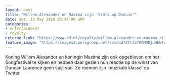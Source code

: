 ```yaml
---
layout: post
title: "Willem-Alexander en Máxima zijn 'trots op Duncan’"
date: Sat, 18 May 2019 23:47:00 GMT
categories: 
- entertainment 
- royalty 
externe_link: "https://www.ad.nl/royalty/willem-alexander-en-maxima-zijn-trots-op-duncan~a8eb159e/"
feature_image: "https://images2.persgroep.net/rcs/dd7Z7l35YOQMODjuHbNfwqeHeZo/diocontent/148718659/_fitwidth/400/?appId=21791a8992982cd8da851550a453bd7f&quality=0.7"
---
```


Koning Willem Alexander en koningin Maximá zijn ook opgebleven om het Songfestival te kijken en hebben daar gezien hun reactie op de winst van Duncan Laurence geen spijt van. Ze roemen zijn ‘muzikale klasse’ op Twitter.
